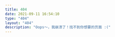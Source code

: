 ```yaml
---
title: 404
date: 2021-09-11 16:54:10
type: "404"
layout: "404"
description: "Oops～，我崩溃了！找不到你想要的页面 :("
---
```

